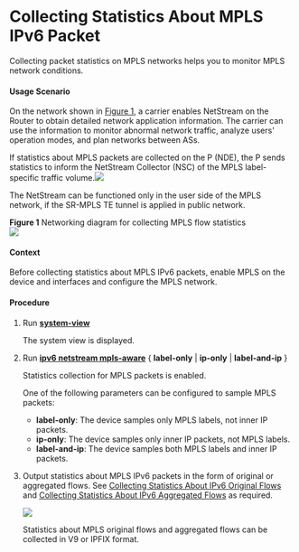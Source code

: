 Collecting Statistics About MPLS IPv6 Packet
============================================

Collecting packet statistics on MPLS networks helps you to monitor MPLS network conditions.

#### Usage Scenario

On the network shown in [Figure 1](#EN-US_TASK_0172373014__fig_dc_vrp_ns_cfg_000301), a carrier enables NetStream on the Router to obtain detailed network application information. The carrier can use the information to monitor abnormal network traffic, analyze users' operation modes, and plan networks between ASs.

If statistics about MPLS packets are collected on the P (NDE), the P sends statistics to inform the NetStream Collector (NSC) of the MPLS label-specific traffic volume.![](../../../../public_sys-resources/note_3.0-en-us.png) 

The NetStream can be functioned only in the user side of the MPLS network, if the SR-MPLS TE tunnel is applied in public network.



**Figure 1** Networking diagram for collecting MPLS flow statistics  
![](images/fig_dc_vrp_ns_cfg_000301.png)  


#### Context

Before collecting statistics about MPLS IPv6 packets, enable MPLS on the device and interfaces and configure the MPLS network.


#### Procedure

1. Run [**system-view**](cmdqueryname=system-view)
   
   
   
   The system view is displayed.
2. Run [**ipv6 netstream mpls-aware**](cmdqueryname=ipv6+netstream+mpls-aware) { **label-only** | **ip-only** | **label-and-ip** }
   
   
   
   Statistics collection for MPLS packets is enabled.
   
   
   
   One of the following parameters can be configured to sample MPLS packets:
   
   * **label-only**: The device samples only MPLS labels, not inner IP packets.
   * **ip-only**: The device samples only inner IP packets, not MPLS labels.
   * **label-and-ip**: The device samples both MPLS labels and inner IP packets.
3. Output statistics about MPLS IPv6 packets in the form of original or aggregated flows. See [Collecting Statistics About IPv6 Original Flows](dc_vrp_ns_cfg_2001.html) and [Collecting Statistics About IPv6 Aggregated Flows](dc_vrp_ns_cfg_2008.html) as required.
   
   ![](../../../../public_sys-resources/note_3.0-en-us.png) 
   
   Statistics about MPLS original flows and aggregated flows can be collected in V9 or IPFIX format.